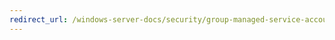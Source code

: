 ```yaml
---
redirect_url: /windows-server-docs/security/group-managed-service-accounts/security-options/user-account-control-behavior-of-the-elevation-prompt-for-administrators-in-admin-approval-mode.md
---
```

